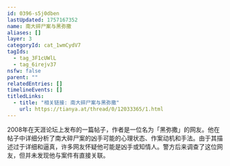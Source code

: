 ```yaml
---
id: 0396-s5j0dben
lastUpdated: 1757167352
name: 南大碎尸案与黑弥撒
aliases: []
layer: 3
categoryId: cat_1wmCydV7
tagIds:
  - tag_3F1cUWlL
  - tag_6irejv37
nsfw: false
parent: ""
relatedEntries: []
timelineEvents: []
titledLinks:
  - title: "相关链接: 南大碎尸案与黑弥撒"
    url: https://tianya.at/thread/0/12033365/1.html
---
```


2008年在天涯论坛上发布的一篇帖子，作者是一位名为「黑弥撒」的网友。他在帖子中详细分析了南大碎尸案的凶手可能的心理状态、作案动机和手法。由于其描述过于详细和逼真，许多网友怀疑他可能是凶手或知情人。警方后来调查了这位网友，但并未发现他与案件有直接关联。